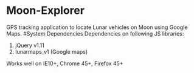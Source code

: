 # Moon-Explorer
GPS tracking application to locate Lunar vehicles on Moon using Google Maps.
#System Dependencies
Dependencies on following JS libraries:<br/>
1.	jQuery  v1.11<br/>
2.	lunarmaps_v1 (Google maps)<br/>

Works well on IE10+, Chrome 45+, Firefox 45+
